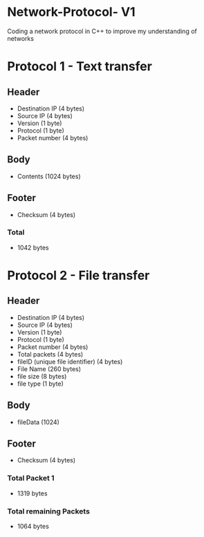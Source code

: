 # Network-Protocol- V1
Coding a network protocol in C++ to improve my understanding of networks


# Protocol 1 - Text transfer
## Header
- Destination IP (4 bytes)
- Source IP (4 bytes)
- Version (1 byte)
- Protocol (1 byte)
- Packet number (4 bytes)

## Body 
- Contents (1024 bytes)

## Footer 
- Checksum (4 bytes)

### Total
- 1042 bytes



# Protocol 2 - File transfer
## Header
- Destination IP (4 bytes)
- Source IP (4 bytes)
- Version (1 byte)
- Protocol (1 byte)
- Packet number (4 bytes)
- Total packets (4 bytes)
- fileID (unique file identifier) (4 bytes)
- File Name (260 bytes)
- file size (8 bytes)
- file type (1 byte)

## Body 
- fileData (1024) 

## Footer 
- Checksum (4 bytes)

### Total Packet 1
- 1319 bytes
### Total remaining Packets
- 1064 bytes